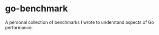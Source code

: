 # go-benchmark

A personal collection of benchmarks I wrote to understand aspects of Go performance.
